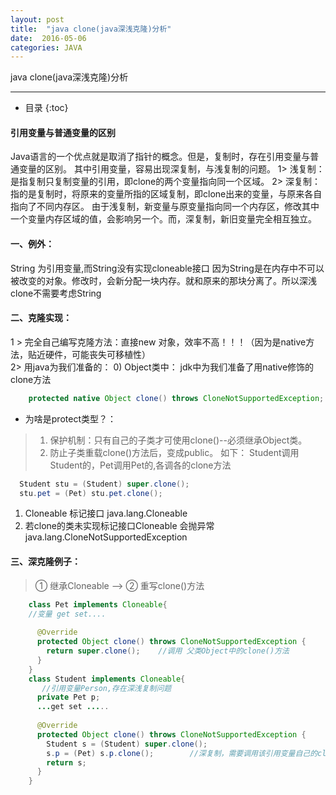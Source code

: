 ```yaml
---
layout: post
title:  "java clone(java深浅克隆)分析"
date:  2016-05-06
categories: JAVA
---
```


java clone(java深浅克隆)分析

---

- 目录
  {:toc}

#### 引用变量与普通变量的区别

Java语言的一个优点就是取消了指针的概念。但是，复制时，存在引用变量与普通变量的区别。
其中引用变量，容易出现深复制，与浅复制的问题。
1> 浅复制：是指复制只复制变量的引用，即clone的两个变量指向同一个区域。
2> 深复制：指的是复制时，将原来的变量所指的区域复制，即clone出来的变量，与原来各自指向了不同内存区。
由于浅复制，新变量与原变量指向同一个内存区，修改其中一个变量内存区域的值，会影响另一个。而，深复制，新旧变量完全相互独立。

#### 一、例外：

String 为引用变量,而String没有实现cloneable接口
因为String是在内存中不可以被改变的对象。修改时，会新分配一块内存。就和原来的那块分离了。所以深浅clone不需要考虑String

#### 二、克隆实现：

1 > 完全自己编写克隆方法：直接new 对象，效率不高！！！（因为是native方法，贴近硬件，可能丧失可移植性）
​      
2> 用java为我们准备的：
 0) Object类中： jdk中为我们准备了用native修饰的clone方法

```java
    protected native Object clone() throws CloneNotSupportedException;
```

- 为啥是protect类型？：

> 1. 保护机制：只有自己的子类才可使用clone()--必须继承Object类。
> 2. 防止子类重载clone()方法后，变成public。
> 如下： Student调用Student的，Pet调用Pet的,各调各的clone方法

```java
  Student stu = (Student) super.clone();
  stu.pet = (Pet) stu.pet.clone();	 
```

1)  Cloneable 标记接口  java.lang.Cloneable
​           
2) 若clone的类未实现标记接口Cloneable 会抛异常 java.lang.CloneNotSupportedException
​    

#### 三、深克隆例子：

> ① 继承Cloneable  -->  ② 重写clone()方法

```java
    class Pet implements Cloneable{
    //变量 get set.... 
            	
      @Override 
      protected Object clone() throws CloneNotSupportedException {		
        return super.clone();    //调用 父类Object中的clone()方法
      }
    }
    class Student implements Cloneable{
       //引用变量Person,存在深浅复制问题
      private Pet p;  
      ...get set .....
            
      @Override
      protected Object clone() throws CloneNotSupportedException {
        Student s = (Student) super.clone();
        s.p = (Pet) s.p.clone();		//深复制，需要调用该引用变量自己的clone()
        return s;
      }
    }
```
